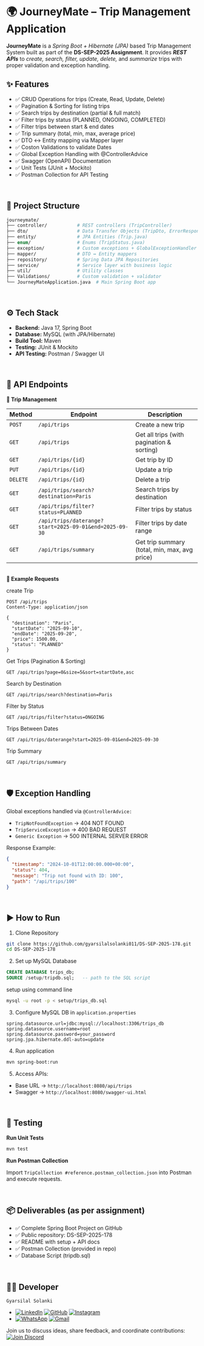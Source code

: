 # 🌍 JourneyMate – Trip Management Application
**JourneyMate** is a *Spring Boot + Hibernate (JPA)* based Trip Management System built as part of the **DS-SEP-2025 Assignment**.
It provides ***REST APIs*** to *create, search, filter, update, delete,* and *summarize* trips with proper validation and exception handling.
</br>

## ✨ Features
- ✅ CRUD Operations for trips (Create, Read, Update, Delete)
- ✅ Pagination & Sorting for listing trips
- ✅ Search trips by destination (partial & full match)
- ✅ Filter trips by status (PLANNED, ONGOING, COMPLETED)
- ✅ Filter trips between start & end dates
- ✅ Trip summary (total, min, max, average price)
- ✅ DTO ↔ Entity mapping via Mapper layer
- ✅ Coston Validations to validate Dates 
- ✅ Global Exception Handling with @ControllerAdvice
- ✅ Swagger (OpenAPI) Documentation
- ✅ Unit Tests (JUnit + Mockito)
- ✅ Postman Collection for API Testing

</br>

## 📂 Project Structure
```graphql
journeymate/
├── controller/           # REST controllers (TripController)
├── dto/                  # Data Transfer Objects (TripDto, ErrorResponse)
├── entity/               # JPA Entities (Trip.java)
├── enum/                 # Enums (TripStatus.java)
├── exception/            # Custom exceptions + GlobalExceptionHandler
├── mapper/               # DTO ↔ Entity mappers
├── repository/           # Spring Data JPA Repositories
├── service/              # Service layer with business logic
├── util/                 # Utility classes
├── Validations/          # Custom validation + validator
└── JourneyMateApplication.java  # Main Spring Boot app
```

</br>

## ⚙️ Tech Stack
- **Backend:** Java 17, Spring Boot
- **Database:** MySQL (with JPA/Hibernate)
- **Build Tool:** Maven
- **Testing:** JUnit & Mockito
- **API Testing:** Postman / Swagger UI

</br>

## 🚀 API Endpoints
**🔹 Trip Management**

| Method   | Endpoint                                               | Description                                   |
| -------- | ------------------------------------------------------ | --------------------------------------------- |
| `POST`   | `/api/trips`                                           | Create a new trip                             |
| `GET`    | `/api/trips`                                           | Get all trips (with pagination & sorting)     |
| `GET`    | `/api/trips/{id}`                                      | Get trip by ID                                |
| `PUT`    | `/api/trips/{id}`                                      | Update a trip                                 |
| `DELETE` | `/api/trips/{id}`                                      | Delete a trip                                 |
| `GET`    | `/api/trips/search?destination=Paris`                  | Search trips by destination                   |
| `GET`    | `/api/trips/filter?status=PLANNED`                     | Filter trips by status                        |
| `GET`    | `/api/trips/daterange?start=2025-09-01&end=2025-09-30` | Filter trips by date range                    |
| `GET`    | `/api/trips/summary`                                   | Get trip summary (total, min, max, avg price) |


</br>**🔹 Example Requests**

create Trip
```http
POST /api/trips
Content-Type: application/json

{
  "destination": "Paris",
  "startDate": "2025-09-10",
  "endDate": "2025-09-20",
  "price": 1500.00,
  "status": "PLANNED"
}
```

Get Trips (Pagination & Sorting)
```http
GET /api/trips?page=0&size=5&sort=startDate,asc
```

Search by Destination
```http
GET /api/trips/search?destination=Paris
```

Filter by Status
```http
GET /api/trips/filter?status=ONGOING
```

Trips Between Dates
```http
GET /api/trips/daterange?start=2025-09-01&end=2025-09-30
```

Trip Summary
```http
GET /api/trips/summary
```

</br>

## 🛡️ Exception Handling

Global exceptions handled via `@ControllerAdvice:`
- `TripNotFoundException` → 404 NOT FOUND
- `TripServiceException` → 400 BAD REQUEST
- `Generic Exception` → 500 INTERNAL SERVER ERROR

Response Example:
```json
{
  "timestamp": "2024-10-01T12:00:00.000+00:00",
  "status": 404,
  "message": "Trip not found with ID: 100",
  "path": "/api/trips/100"
}
```

</br>

## ▶️ How to Run

1. Clone Repository
```bash
git clone https://github.com/gyarsilalsolanki011/DS-SEP-2025-178.git
cd DS-SEP-2025-178
```

2. Set up MySQL Database
```sql
CREATE DATABASE trips_db;
SOURCE /setup/tripdb.sql;   -- path to the SQL script
```
setup using command line
```bash
mysql -u root -p < setup/trips_db.sql
```

3. Configure MySQL DB in `application.properties`
```properties
spring.datasource.url=jdbc:mysql://localhost:3306/trips_db
spring.datasource.username=root
spring.datasource.password=your_password
spring.jpa.hibernate.ddl-auto=update
```
4. Run application
```bash
mvn spring-boot:run
```

5. Access APIs:
- Base URL → `http://localhost:8080/api/trips`
- Swagger → `http://localhost:8080/swagger-ui.html`

</br>

## 🧪 Testing

**Run Unit Tests**
```bash    
mvn test
```
**Run Postman Collection**

Import `TripCollection #reference.postman_collection.json` into Postman and execute requests.

</br>

## 📦 Deliverables (as per assignment)
- ✅ Complete Spring Boot Project on GitHub
- ✅ Public repository: DS-SEP-2025-178
- ✅ README with setup + API docs
- ✅ Postman Collection (provided in repo)
- ✅ Database Script (tripdb.sql)

</br>

## 👨‍💻 Developer

`Gyarsilal Solanki`
- [![LinkedIn](https://img.shields.io/badge/LinkedIn-%230A66C2.svg?logo=LinkedIn&logoColor=white)](https://www.linkedin.com/in/gyarsilal-solanki) [![GitHub](https://img.shields.io/badge/GitHub-%23121011.svg?logo=github&logoColor=white)](https://github.com/gyarsilalsolanki011) [![Instagram](https://img.shields.io/badge/Instagram-%23E4405F.svg?logo=Instagram&logoColor=white)](https://instagram.com/itz_gsl_tiger)
- [![WhatsApp](https://img.shields.io/badge/WhatsApp-%2325D366.svg?logo=whatsapp&logoColor=white)](https://api.whatsapp.com/send/?phone=919111852267) [![Gmail](https://img.shields.io/badge/Email-D14836?logo=gmail&logoColor=white)](mailto:gyarsilalsolanki011@gmail.com)


Join us to discuss ideas, share feedback, and coordinate contributions:  
[![Join Discord](https://img.shields.io/discord/1405808666179014697?color=4CBB17&label=Join%20Us%20on%20Discord&logo=discord&logoColor=blue)](https://discord.gg/Zrc9x3ts)
